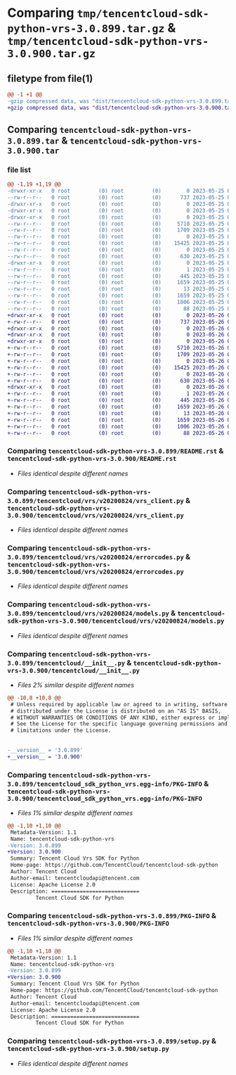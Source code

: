 # Comparing `tmp/tencentcloud-sdk-python-vrs-3.0.899.tar.gz` & `tmp/tencentcloud-sdk-python-vrs-3.0.900.tar.gz`

## filetype from file(1)

```diff
@@ -1 +1 @@
-gzip compressed data, was "dist/tencentcloud-sdk-python-vrs-3.0.899.tar", last modified: Thu May 25 00:41:16 2023, max compression
+gzip compressed data, was "dist/tencentcloud-sdk-python-vrs-3.0.900.tar", last modified: Fri May 26 02:32:09 2023, max compression
```

## Comparing `tencentcloud-sdk-python-vrs-3.0.899.tar` & `tencentcloud-sdk-python-vrs-3.0.900.tar`

### file list

```diff
@@ -1,19 +1,19 @@
-drwxr-xr-x   0 root         (0) root         (0)        0 2023-05-25 00:41:16.000000 tencentcloud-sdk-python-vrs-3.0.899/
--rw-r--r--   0 root         (0) root         (0)      737 2023-05-25 00:41:16.000000 tencentcloud-sdk-python-vrs-3.0.899/README.rst
-drwxr-xr-x   0 root         (0) root         (0)        0 2023-05-25 00:41:16.000000 tencentcloud-sdk-python-vrs-3.0.899/tencentcloud/
-drwxr-xr-x   0 root         (0) root         (0)        0 2023-05-25 00:41:16.000000 tencentcloud-sdk-python-vrs-3.0.899/tencentcloud/vrs/
-drwxr-xr-x   0 root         (0) root         (0)        0 2023-05-25 00:41:16.000000 tencentcloud-sdk-python-vrs-3.0.899/tencentcloud/vrs/v20200824/
--rw-r--r--   0 root         (0) root         (0)     5710 2023-05-25 00:41:16.000000 tencentcloud-sdk-python-vrs-3.0.899/tencentcloud/vrs/v20200824/vrs_client.py
--rw-r--r--   0 root         (0) root         (0)     1709 2023-05-25 00:41:16.000000 tencentcloud-sdk-python-vrs-3.0.899/tencentcloud/vrs/v20200824/errorcodes.py
--rw-r--r--   0 root         (0) root         (0)        0 2023-05-25 00:41:16.000000 tencentcloud-sdk-python-vrs-3.0.899/tencentcloud/vrs/v20200824/__init__.py
--rw-r--r--   0 root         (0) root         (0)    15425 2023-05-25 00:41:16.000000 tencentcloud-sdk-python-vrs-3.0.899/tencentcloud/vrs/v20200824/models.py
--rw-r--r--   0 root         (0) root         (0)        0 2023-05-25 00:41:16.000000 tencentcloud-sdk-python-vrs-3.0.899/tencentcloud/vrs/__init__.py
--rw-r--r--   0 root         (0) root         (0)      630 2023-05-25 00:41:16.000000 tencentcloud-sdk-python-vrs-3.0.899/tencentcloud/__init__.py
-drwxr-xr-x   0 root         (0) root         (0)        0 2023-05-25 00:41:16.000000 tencentcloud-sdk-python-vrs-3.0.899/tencentcloud_sdk_python_vrs.egg-info/
--rw-r--r--   0 root         (0) root         (0)        1 2023-05-25 00:41:16.000000 tencentcloud-sdk-python-vrs-3.0.899/tencentcloud_sdk_python_vrs.egg-info/dependency_links.txt
--rw-r--r--   0 root         (0) root         (0)      445 2023-05-25 00:41:16.000000 tencentcloud-sdk-python-vrs-3.0.899/tencentcloud_sdk_python_vrs.egg-info/SOURCES.txt
--rw-r--r--   0 root         (0) root         (0)     1659 2023-05-25 00:41:16.000000 tencentcloud-sdk-python-vrs-3.0.899/tencentcloud_sdk_python_vrs.egg-info/PKG-INFO
--rw-r--r--   0 root         (0) root         (0)       13 2023-05-25 00:41:16.000000 tencentcloud-sdk-python-vrs-3.0.899/tencentcloud_sdk_python_vrs.egg-info/top_level.txt
--rw-r--r--   0 root         (0) root         (0)     1659 2023-05-25 00:41:16.000000 tencentcloud-sdk-python-vrs-3.0.899/PKG-INFO
--rw-r--r--   0 root         (0) root         (0)     1006 2023-05-25 00:41:16.000000 tencentcloud-sdk-python-vrs-3.0.899/setup.py
--rw-r--r--   0 root         (0) root         (0)       88 2023-05-25 00:41:16.000000 tencentcloud-sdk-python-vrs-3.0.899/setup.cfg
+drwxr-xr-x   0 root         (0) root         (0)        0 2023-05-26 02:32:09.000000 tencentcloud-sdk-python-vrs-3.0.900/
+-rw-r--r--   0 root         (0) root         (0)      737 2023-05-26 02:32:09.000000 tencentcloud-sdk-python-vrs-3.0.900/README.rst
+drwxr-xr-x   0 root         (0) root         (0)        0 2023-05-26 02:32:09.000000 tencentcloud-sdk-python-vrs-3.0.900/tencentcloud/
+drwxr-xr-x   0 root         (0) root         (0)        0 2023-05-26 02:32:09.000000 tencentcloud-sdk-python-vrs-3.0.900/tencentcloud/vrs/
+drwxr-xr-x   0 root         (0) root         (0)        0 2023-05-26 02:32:09.000000 tencentcloud-sdk-python-vrs-3.0.900/tencentcloud/vrs/v20200824/
+-rw-r--r--   0 root         (0) root         (0)     5710 2023-05-26 02:32:09.000000 tencentcloud-sdk-python-vrs-3.0.900/tencentcloud/vrs/v20200824/vrs_client.py
+-rw-r--r--   0 root         (0) root         (0)     1709 2023-05-26 02:32:09.000000 tencentcloud-sdk-python-vrs-3.0.900/tencentcloud/vrs/v20200824/errorcodes.py
+-rw-r--r--   0 root         (0) root         (0)        0 2023-05-26 02:32:09.000000 tencentcloud-sdk-python-vrs-3.0.900/tencentcloud/vrs/v20200824/__init__.py
+-rw-r--r--   0 root         (0) root         (0)    15425 2023-05-26 02:32:09.000000 tencentcloud-sdk-python-vrs-3.0.900/tencentcloud/vrs/v20200824/models.py
+-rw-r--r--   0 root         (0) root         (0)        0 2023-05-26 02:32:09.000000 tencentcloud-sdk-python-vrs-3.0.900/tencentcloud/vrs/__init__.py
+-rw-r--r--   0 root         (0) root         (0)      630 2023-05-26 02:32:09.000000 tencentcloud-sdk-python-vrs-3.0.900/tencentcloud/__init__.py
+drwxr-xr-x   0 root         (0) root         (0)        0 2023-05-26 02:32:09.000000 tencentcloud-sdk-python-vrs-3.0.900/tencentcloud_sdk_python_vrs.egg-info/
+-rw-r--r--   0 root         (0) root         (0)        1 2023-05-26 02:32:09.000000 tencentcloud-sdk-python-vrs-3.0.900/tencentcloud_sdk_python_vrs.egg-info/dependency_links.txt
+-rw-r--r--   0 root         (0) root         (0)      445 2023-05-26 02:32:09.000000 tencentcloud-sdk-python-vrs-3.0.900/tencentcloud_sdk_python_vrs.egg-info/SOURCES.txt
+-rw-r--r--   0 root         (0) root         (0)     1659 2023-05-26 02:32:09.000000 tencentcloud-sdk-python-vrs-3.0.900/tencentcloud_sdk_python_vrs.egg-info/PKG-INFO
+-rw-r--r--   0 root         (0) root         (0)       13 2023-05-26 02:32:09.000000 tencentcloud-sdk-python-vrs-3.0.900/tencentcloud_sdk_python_vrs.egg-info/top_level.txt
+-rw-r--r--   0 root         (0) root         (0)     1659 2023-05-26 02:32:09.000000 tencentcloud-sdk-python-vrs-3.0.900/PKG-INFO
+-rw-r--r--   0 root         (0) root         (0)     1006 2023-05-26 02:32:09.000000 tencentcloud-sdk-python-vrs-3.0.900/setup.py
+-rw-r--r--   0 root         (0) root         (0)       88 2023-05-26 02:32:09.000000 tencentcloud-sdk-python-vrs-3.0.900/setup.cfg
```

### Comparing `tencentcloud-sdk-python-vrs-3.0.899/README.rst` & `tencentcloud-sdk-python-vrs-3.0.900/README.rst`

 * *Files identical despite different names*

### Comparing `tencentcloud-sdk-python-vrs-3.0.899/tencentcloud/vrs/v20200824/vrs_client.py` & `tencentcloud-sdk-python-vrs-3.0.900/tencentcloud/vrs/v20200824/vrs_client.py`

 * *Files identical despite different names*

### Comparing `tencentcloud-sdk-python-vrs-3.0.899/tencentcloud/vrs/v20200824/errorcodes.py` & `tencentcloud-sdk-python-vrs-3.0.900/tencentcloud/vrs/v20200824/errorcodes.py`

 * *Files identical despite different names*

### Comparing `tencentcloud-sdk-python-vrs-3.0.899/tencentcloud/vrs/v20200824/models.py` & `tencentcloud-sdk-python-vrs-3.0.900/tencentcloud/vrs/v20200824/models.py`

 * *Files identical despite different names*

### Comparing `tencentcloud-sdk-python-vrs-3.0.899/tencentcloud/__init__.py` & `tencentcloud-sdk-python-vrs-3.0.900/tencentcloud/__init__.py`

 * *Files 2% similar despite different names*

```diff
@@ -10,8 +10,8 @@
 # Unless required by applicable law or agreed to in writing, software
 # distributed under the License is distributed on an "AS IS" BASIS,
 # WITHOUT WARRANTIES OR CONDITIONS OF ANY KIND, either express or implied.
 # See the License for the specific language governing permissions and
 # limitations under the License.
 
 
-__version__ = '3.0.899'
+__version__ = '3.0.900'
```

### Comparing `tencentcloud-sdk-python-vrs-3.0.899/tencentcloud_sdk_python_vrs.egg-info/PKG-INFO` & `tencentcloud-sdk-python-vrs-3.0.900/tencentcloud_sdk_python_vrs.egg-info/PKG-INFO`

 * *Files 1% similar despite different names*

```diff
@@ -1,10 +1,10 @@
 Metadata-Version: 1.1
 Name: tencentcloud-sdk-python-vrs
-Version: 3.0.899
+Version: 3.0.900
 Summary: Tencent Cloud Vrs SDK for Python
 Home-page: https://github.com/TencentCloud/tencentcloud-sdk-python
 Author: Tencent Cloud
 Author-email: tencentcloudapi@tencent.com
 License: Apache License 2.0
 Description: ============================
         Tencent Cloud SDK for Python
```

### Comparing `tencentcloud-sdk-python-vrs-3.0.899/PKG-INFO` & `tencentcloud-sdk-python-vrs-3.0.900/PKG-INFO`

 * *Files 1% similar despite different names*

```diff
@@ -1,10 +1,10 @@
 Metadata-Version: 1.1
 Name: tencentcloud-sdk-python-vrs
-Version: 3.0.899
+Version: 3.0.900
 Summary: Tencent Cloud Vrs SDK for Python
 Home-page: https://github.com/TencentCloud/tencentcloud-sdk-python
 Author: Tencent Cloud
 Author-email: tencentcloudapi@tencent.com
 License: Apache License 2.0
 Description: ============================
         Tencent Cloud SDK for Python
```

### Comparing `tencentcloud-sdk-python-vrs-3.0.899/setup.py` & `tencentcloud-sdk-python-vrs-3.0.900/setup.py`

 * *Files identical despite different names*


